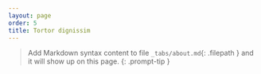 ```yaml
---
layout: page
order: 5
title: Tortor dignissim
---
```


> Add Markdown syntax content to file `_tabs/about.md`{: .filepath } and it will show up on this page.
{: .prompt-tip }

